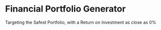 # Financial Portfolio Generator
Targeting the Safest Portfolio, with a Return on Investment as close as 0%
